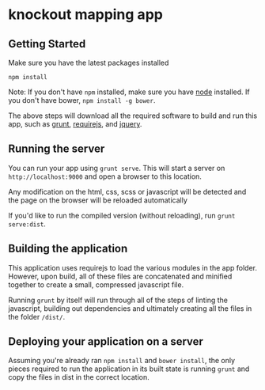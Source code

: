 # knockout mapping app

## Getting Started

Make sure you have the latest packages installed

```
npm install
```

Note: If you don't have `npm` installed, make sure you have
[node](http://nodejs.com) installed. If you don't have bower,
`npm install -g bower`.

The above steps will download all the required software to
build and run this app, such as [grunt](http://gruntjs.com),
[requirejs](http://requirejs.org), and [jquery](http://jquery.com).

## Running the server

You can run your app using `grunt serve`. This will start a
server on `http://localhost:9000` and open a browser to this location.

Any modification on the html, css, scss or javascript will be detected
and the page on the browser will be reloaded automatically

If you'd like to run the compiled version (without reloading), run
`grunt serve:dist`.

## Building the application

This application uses requirejs to load the various modules in
the app folder. However, upon build, all of these files are
concatenated and minified together to create a small, compressed
javascript file.

Running `grunt` by itself will run through all of the steps of
linting the javascript, building out dependencies and ultimately
creating all the files in the folder `/dist/`.

## Deploying your application on a server

Assuming you're already ran `npm install` and `bower install`,
the only pieces required to run the application in its built
state is running `grunt` and copy the files in dist in the 
correct location.
